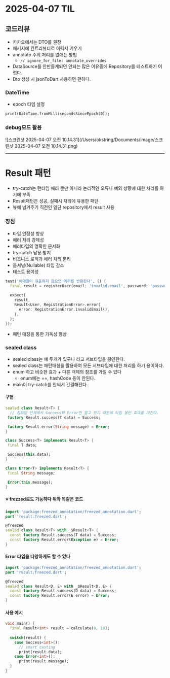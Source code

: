 # 2025-04-07 TIL

## 코드리뷰

- 카카오에서는 DTO를 권장
- 패키지에 컨트리뷰터로 이력서 키우기
- annotate 주의 처리를 없애는 방법
  - `// ignore_for_file: annotate_overrides`
- DataSource를 안만들게되면 안되는 많은 이유중에 Repository를 테스트하기 어렵다.
- Dto 생성 시 jsonToDart 사용하면 편하다.

### DateTime

- epoch 타임 설정

```
print(DateTime.fromMillisecondsSinceEpoch(0));
```



### debug모드 활용

![스크린샷 2025-04-07 오전 10.14.31](/Users/okstring/Documents/image/스크린샷 2025-04-07 오전 10.14.31.png)



----



# Result 패턴

- try-catch는 런타임 에러 뿐만 아니라 논리적인 오류나 예외 상황에 대한 처리를 하기에 부족
- Result패턴은 성공, 실패시 처리에 유용한 패턴
- 뷰에 넘겨주기 직전인 일단 repository에서 result 사용



### 장점

- 타입 안정성 향상
- 에러 처리 강제성
- 에러타입의 명확한 문서화
- try-catch 남용 방지
- 비즈니스 로직과 에러 처리 분리
- 옵셔널(Nullable) 타입 감소
- 테스트 용이성

```dart
test('이메일이 유효하지 않으면 에러를 반환한다', () {
  final result = registerUser(email: 'invalid-email', password: 'password');
  
  expect(
    result,
    Result<User, RegistrationError>.error(
      error: RegistrationError.invalidEmail(),
    ),
  );
});
```



- 패턴 매칭을 통한 가독성 향상





### sealed class

- sealed class는 얘 두개가 있구나 라고 서브타입을 봉인한다.
- sealed class는 패턴매칭을 활용하여 모든 서브타입에 대한 처리를 하기 용이하다.
- enum 하고 비슷한 효과 + 다른 객체의 참조를 가질 수 있다
  - enum에는 ==, hashCode 등이 안된다.
- main이 try-catch를 안써서 간결해진다.



#### 구현

```dart
sealed class Result<T> {
  // 컴파일 단계에서 Success와 Error만 알고 있기 때문에 타입 봉인 효과를 가진다.
 factory Result.success(T data) = Success;

 factory Result.error(String message) = Error;
}

class Success<T> implements Result<T> {
 final T data;

 Success(this.data);
}

class Error<T> implements Result<T> {
 final String message;

 Error(this.message);
}

```

#### ⭐️ frezzed로도 가능하다 위와 똑같은 코드

```dart
import 'package:freezed_annotation/freezed_annotation.dart';
part 'result.freezed.dart';

@freezed
sealed class Result<T> with _$Result<T> {
  const factory Result.success(T data) = Success;
  const factory Result.error(Exception e) = Error;
}
```

#### Error 타입을 다양하게도 할 수 있다

```dart
import 'package:freezed_annotation/freezed_annotation.dart';
part 'result.freezed.dart';

@freezed
sealed class Result<D, E> with _$Result<D, E> {
  const factory Result.success(D data) = Success;
  const factory Result.error(E error) = Error;
}
```



#### 사용 예시

```dart
void main() {
  final Result<int> result = calculate(0, 10);
  
  switch(result) {
    case Success<int>():
      // smart casting
      print(result.data);
    case Error<int>():
      print(result.message);
  }
}
```




